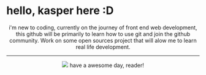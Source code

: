 <h1>hello, kasper here :D</h1>
<center>  
<p>i'm new to coding, currently on the journey of front end web development, this github will be primarily to learn how to use git and join the github community. 
  Work on some open sources project that will alow me to learn real life development.</p>
  <hr>
  <img src="https://i.pinimg.com/564x/60/d3/c2/60d3c2d2c8a274cd89caff594c758522.jpg" />
  have a awesome day, reader!
</center>
